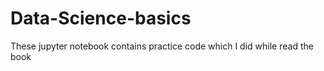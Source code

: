 # Data-Science-basics
These jupyter notebook contains practice code which I did while read the book 
